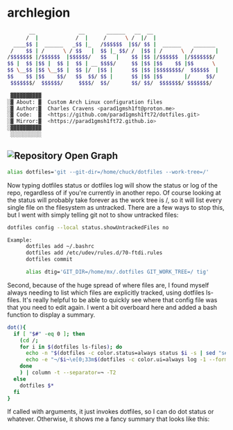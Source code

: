 # archlegion

```bash
       __              __       ______   __  __                     
      /  |            /  |     /      \ /  |/  |                    
  ____$$ |  ______   _$$ |_   /$$$$$$  |$$/ $$ |  ______    _______ 
 /    $$ | /      \ / $$   |  $$ |_ $$/ /  |$$ | /      \  /       |
/$$$$$$$ |/$$$$$$  |$$$$$$/   $$   |    $$ |$$ |/$$$$$$  |/$$$$$$$/ 
$$ |  $$ |$$ |  $$ |  $$ | __ $$$$/     $$ |$$ |$$    $$ |$$      \ 
$$ \__$$ |$$ \__$$ |  $$ |/  |$$ |      $$ |$$ |$$$$$$$$/  $$$$$$  |
$$    $$ |$$    $$/   $$  $$/ $$ |      $$ |$$ |$$       |/     $$/ 
 $$$$$$$/  $$$$$$/     $$$$/  $$/       $$/ $$/  $$$$$$$/ $$$$$$$/  
 ```

```bash
 ▓▓▓▓▓▓▓▓▓▓
░▓ About: ▓  Custom Arch Linux configuration files
░▓ Author:▓  Charles Cravens <parad1gmsh1ft@proton.me>
░▓ Code:  ▓  <https://github.com/parad1gmsh1ft72/dotfiles.git>
░▓ Mirror:▓  <https://parad1gmsh1ft72.github.io>
░▓▓▓▓▓▓▓▓▓▓
 ░░░░░░░░░░
```

## ![Repository Open Graph][def]

```bash
alias dotfiles='git --git-dir=/home/chuck/dotfiles --work-tree=/'
```

Now typing dotfiles status or dotfiles log will show the status or log of the repo, regardless of if you're currently in another repo. Of course looking at the status will probably take forever as the work tree is /, so it will list every single file on the filesystem as untracked. There are a few ways to stop this, but I went with simply telling git not to show untracked files:

```bash
dotfiles config --local status.showUntrackedFiles no

Example:
      dotfiles add ~/.bashrc
      dotfiles add /etc/udev/rules.d/70-ftdi.rules
      dotfiles commit

      alias dtig='GIT_DIR=/home/mx/.dotfiles GIT_WORK_TREE=/ tig'
```

Second, because of the huge spread of where files are, I found myself always needing to list which files are explicitly tracked, using dotfiles ls-files. It's really helpful to be able to quickly see where that config file was that you need to edit again. I went a bit overboard here and added a bash function to display a summary.

```bash
dot(){
  if [ "$#" -eq 0 ]; then
    (cd /;
    for i in $(dotfiles ls-files); do
      echo -n "$(dotfiles -c color.status=always status $i -s | sed "s#$i##")"
      echo -e "¬/$i¬\e[0;33m$(dotfiles -c color.ui=always log -1 --format="%s" -- $i)\e[0m"
    done
    ) | column -t --separator=¬ -T2
  else
    dotfiles $*
  fi
}
```

If called with arguments, it just invokes dotfiles, so I can do dot status or whatever. Otherwise, it shows me a fancy summary that looks like this:

[def]: repository-open-graph.png
